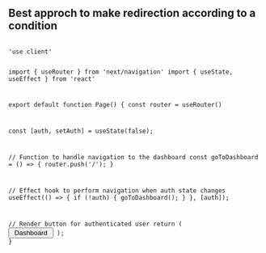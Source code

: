 ## Best approch to make redirection according to a condition

<code>
'use client'
 
import { useRouter } from 'next/navigation'
import { useState, useEffect } from 'react'
 
export default function Page() {
  const router = useRouter()

  const [auth, setAuth] = useState(false);
 
  // Function to handle navigation to the dashboard
  const goToDashboard = () => {
    router.push('/');
  }

  // Effect hook to perform navigation when auth state changes
  useEffect(() => {
    if (!auth) {
      goToDashboard();
    }
  }, [auth]);

  // Render button for authenticated user
  return (
    <button type="button" onClick={goToDashboard}>
      Dashboard
    </button>
  );
}

<code>